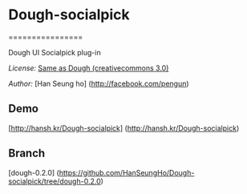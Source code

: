 # Dough-socialpick
================

Dough UI Socialpick plug-in

*License:* [Same as Dough (creativecommons 3.0)](http://creativecommons.org/licenses/by/3.0/deed.ko)

*Author:* [Han Seung ho] (http://facebook.com/pengun)

## Demo

[http://hansh.kr/Dough-socialpick] (http://hansh.kr/Dough-socialpick)

## Branch

[dough-0.2.0] (https://github.com/HanSeungHo/Dough-socialpick/tree/dough-0.2.0)
